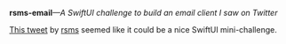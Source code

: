 **rsms-email**_—A SwiftUI challenge to build an email client I saw on Twitter_

[This tweet](https://twitter.com/rsms/status/1297978162438008832) by [rsms](https://github.com/rsms) seemed like it could be a nice SwiftUI mini-challenge.

